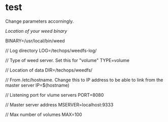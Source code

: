 # test

Change parameters accorningly.

*Location of your weed binary*

BINARY=/usr/local/bin/weed 

// Log directory
LOG=/techops/weedfs-log/ 

// Type of weed server. Set this for "volume"
TYPE=volume 

// Location of data
DIR=/techops/weedfs/ 

// From /etc/hostname. Change this to IP address to be able to link from the master server
IP=$(hostname)

// Listening port for vlume servers
PORT=8080 

// Master server address
MSERVER=localhost:9333 

// Max number of volumes
MAX=100
